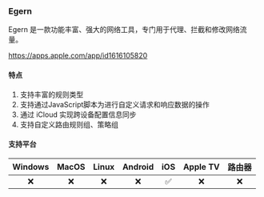 ### Egern

Egern 是一款功能丰富、强大的网络工具，专门用于代理、拦截和修改网络流量。

<Embed>https://apps.apple.com/app/id1616105820</Embed>

#### 特点

1. 支持丰富的规则类型
2. 支持通过JavaScript脚本为进行自定义请求和响应数据的操作
3. 通过 iCloud 实现跨设备配置信息同步
4. 支持自定义路由规则组、策略组

#### 支持平台

| Windows | MacOS | Linux | Android | iOS | Apple TV | 路由器 |
| :---: | :---: | :---: | :---: | :---: | :---: | :---: |
| :x: | :x: | :x: | :x: | :white_check_mark: | :x: | :x: |
